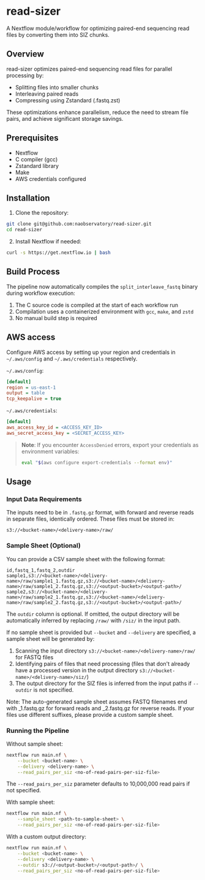 # read-sizer

A Nextflow module/workflow for optimizing paired-end sequencing read files by converting them into SIZ chunks.

## Overview

read-sizer optimizes paired-end sequencing read files for parallel processing by:
- Splitting files into smaller chunks
- Interleaving paired reads
- Compressing using Zstandard (.fastq.zst)

These optimizations enhance parallelism, reduce the need to stream file pairs, and achieve significant storage savings.

## Prerequisites

- Nextflow
- C compiler (gcc)
- Zstandard library
- Make
- AWS credentials configured

## Installation

1. Clone the repository:
```bash
git clone git@github.com:naobservatory/read-sizer.git
cd read-sizer
```

2. Install Nextflow if needed:
```bash
curl -s https://get.nextflow.io | bash
```

## Build Process

The pipeline now automatically compiles the `split_interleave_fastq` binary during workflow execution:

1. The C source code is compiled at the start of each workflow run
2. Compilation uses a containerized environment with `gcc`, `make`, and `zstd`
3. No manual build step is required

## AWS access

Configure AWS access by setting up your region and credentials in  `~/.aws/config` and `~/.aws/credentials` respectively.

`~/.aws/config`:
```ini
[default]
region = us-east-1
output = table
tcp_keepalive = true
```

`~/.aws/credentials`:
```ini
[default]
aws_access_key_id = <ACCESS_KEY_ID>
aws_secret_access_key = <SECRET_ACCESS_KEY>
```

> **Note**: If you encounter `AccessDenied` errors, export your credentials as environment variables:
> ```bash
> eval "$(aws configure export-credentials --format env)"
> ```

## Usage

### Input Data Requirements

The inputs need to be in `.fastq.gz` format, with forward and reverse reads in separate files, identically ordered. These files must be stored in:
```
s3://<bucket-name>/<delivery-name>/raw/
```

### Sample Sheet (Optional)

You can provide a CSV sample sheet with the following format:

```csv
id,fastq_1,fastq_2,outdir
sample1,s3://<bucket-name>/<delivery-name>/raw/sample1_1.fastq.gz,s3://<bucket-name>/<delivery-name>/raw/sample1_2.fastq.gz,s3://<output-bucket>/<output-path>/
sample2,s3://<bucket-name>/<delivery-name>/raw/sample2_1.fastq.gz,s3://<bucket-name>/<delivery-name>/raw/sample2_2.fastq.gz,s3://<output-bucket>/<output-path>/
```

The `outdir` column is optional. If omitted, the output directory will be automatically inferred by replacing `/raw/` with `/siz/` in the input path.

If no sample sheet is provided but `--bucket` and `--delivery` are specified, a sample sheet will be generated by:
1. Scanning the input directory `s3://<bucket-name>/<delivery-name>/raw/` for FASTQ files
2. Identifying pairs of files that need processing (files that don't already have a processed version in the output directory `s3://<bucket-name>/<delivery-name>/siz/`)
3. The output directory for the SIZ files is inferred from the input paths if `--outdir` is not specified.

Note: The auto-generated sample sheet assumes FASTQ filenames end with _1.fastq.gz for forward reads and _2.fastq.gz for reverse reads. If your files use different suffixes, please provide a custom sample sheet.

### Running the Pipeline

Without sample sheet:
```bash
nextflow run main.nf \
    --bucket <bucket-name> \
    --delivery <delivery-name> \
    --read_pairs_per_siz <no-of-read-pairs-per-siz-file>
```
The `--read_pairs_per_siz` parameter defaults to 10,000,000 read pairs if not specified.

With sample sheet:
```bash
nextflow run main.nf \
    --sample_sheet <path-to-sample-sheet> \
    --read_pairs_per_siz <no-of-read-pairs-per-siz-file>
```

With a custom output directory:
```bash
nextflow run main.nf \
    --bucket <bucket-name> \
    --delivery <delivery-name> \
    --outdir s3://<output-bucket>/<output-path>/ \
    --read_pairs_per_siz <no-of-read-pairs-per-siz-file>
```